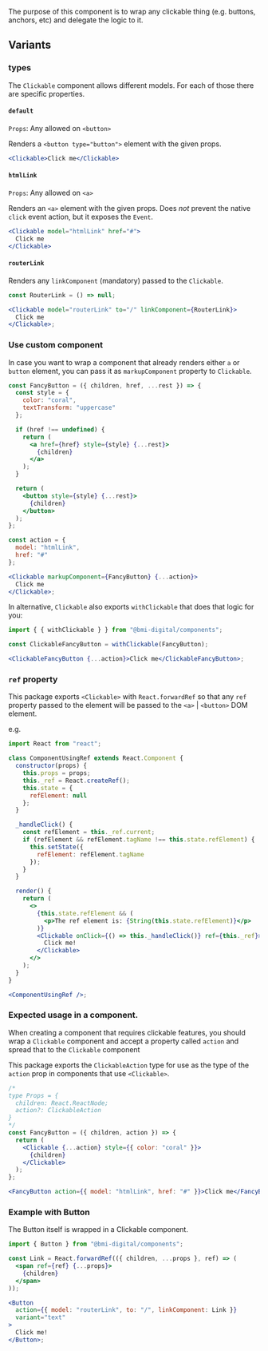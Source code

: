 The purpose of this component is to wrap any clickable thing (e.g. buttons, anchors, etc) and delegate the logic to it.

## Variants

### types

The `Clickable` component allows different models. For each of those there are specific properties.

#### `default`

`Props`: Any allowed on `<button>`

Renders a `<button type="button">` element with the given props.

```jsx
<Clickable>Click me</Clickable>
```

#### `htmlLink`

`Props`: Any allowed on `<a>`

Renders an `<a>` element with the given props. Does _not_ prevent the native
`click` event action, but it exposes the `Event`.

```jsx
<Clickable model="htmlLink" href="#">
  Click me
</Clickable>
```

#### `routerLink`

Renders any `linkComponent` (mandatory) passed to the `Clickable`.

```jsx
const RouterLink = () => null;

<Clickable model="routerLink" to="/" linkComponent={RouterLink}>
  Click me
</Clickable>;
```

### Use custom component

In case you want to wrap a component that already renders either `a` or `button` element, you can pass it as `markupComponent` property to `Clickable`.

```jsx
const FancyButton = ({ children, href, ...rest }) => {
  const style = {
    color: "coral",
    textTransform: "uppercase"
  };

  if (href !== undefined) {
    return (
      <a href={href} style={style} {...rest}>
        {children}
      </a>
    );
  }

  return (
    <button style={style} {...rest}>
      {children}
    </button>
  );
};

const action = {
  model: "htmlLink",
  href: "#"
};

<Clickable markupComponent={FancyButton} {...action}>
  Click me
</Clickable>;
```

In alternative, `Clickable` also exports `withClickable` that does that logic for you:

```jsx static
import { { withClickable } } from "@bmi-digital/components";

const ClickableFancyButton = withClickable(FancyButton);

<ClickableFancyButton {...action}>Click me</ClickableFancyButton>;
```

### `ref` property

This package exports `<Clickable>` with `React.forwardRef` so that any `ref` property
passed to the element will be passed to the `<a>` | `<button>` DOM element.

e.g.

```jsx
import React from "react";

class ComponentUsingRef extends React.Component {
  constructor(props) {
    this.props = props;
    this._ref = React.createRef();
    this.state = {
      refElement: null
    };
  }

  _handleClick() {
    const refElement = this._ref.current;
    if (refElement && refElement.tagName !== this.state.refElement) {
      this.setState({
        refElement: refElement.tagName
      });
    }
  }

  render() {
    return (
      <>
        {this.state.refElement && (
          <p>The ref element is: {String(this.state.refElement)}</p>
        )}
        <Clickable onClick={() => this._handleClick()} ref={this._ref}>
          Click me!
        </Clickable>
      </>
    );
  }
}

<ComponentUsingRef />;
```

### Expected usage in a component.

When creating a component that requires clickable features, you should wrap a `Clickable` component and accept a property called `action` and spread that to the `Clickable` component

This package exports the `ClickableAction` type for use as the type of the
`action` prop in components that use `<Clickable>`.

```jsx
/*
type Props = {
  children: React.ReactNode;
  action?: ClickableAction
}
*/
const FancyButton = ({ children, action }) => {
  return (
    <Clickable {...action} style={{ color: "coral" }}>
      {children}
    </Clickable>
  );
};

<FancyButton action={{ model: "htmlLink", href: "#" }}>Click me</FancyButton>;
```

### Example with Button

The Button itself is wrapped in a Clickable component.

```jsx
import { Button } from "@bmi-digital/components";

const Link = React.forwardRef(({ children, ...props }, ref) => (
  <span ref={ref} {...props}>
    {children}
  </span>
));

<Button
  action={{ model: "routerLink", to: "/", linkComponent: Link }}
  variant="text"
>
  Click me!
</Button>;
```
